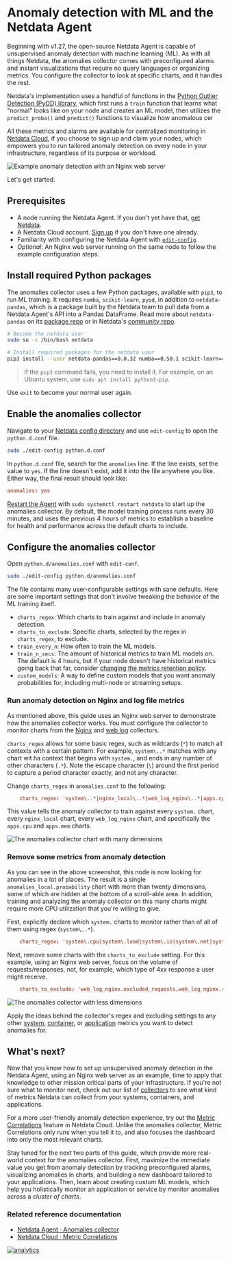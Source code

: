 <!--
title: "Anomaly detection with ML and the Netdata Agent"
description: "Detect anomalies in any system, container, or application in your infrastructure with machine learning and the open-source Netdata Agent."
image: /img/seo/guides/monitor/anomalies-ml.png
custom_edit_url: https://github.com/netdata/netdata/edit/master/docs/guides/monitor/anomalies-ml.md
-->

# Anomaly detection with ML and the Netdata Agent

Beginning with v1.27, the open-source Netdata Agent is capable of unsupervised anomaly detection with machine learning
(ML). As with all things Netdata, the anomalies collector comes with preconfigured alarms and instant visualizations
that require no query languages or organizing metrics. You configure the collector to look at specific charts, and it
handles the rest. 

Netdata's implementation uses a handful of functions in the [Python Outlier Detection (PyOD)
library](https://github.com/yzhao062/pyod/tree/master), which first runs a `train` function that learns what "normal"
looks like on your node and creates an ML model, then utilizes the `predict_proba()` and `predict()` functions to
visualize how anomalous cer

All these metrics and alarms are available for centralized monitoring in [Netdata Cloud](https://app.netdata.cloud), if
you choose to sign up and claim your nodes, which empowers you to run tailored anomaly detection on every node in your
infrastructure, regardless of its purpose or workload.

![Example anomaly detection with an Nginx web
server](https://user-images.githubusercontent.com/1153921/103586700-da5b0a00-4ea2-11eb-944e-46edd3f83e3a.png)

Let's get started.

## Prerequisites

- A node running the Netdata Agent. If you don't yet have that, [get Netdata](/docs/get/README.md).
- A Netdata Cloud account. [Sign up](https://app.netdata.cloud) if you don't have one already.
- Familiarity with configuring the Netdata Agent with [`edit-config`](/docs/configure/nodes.md).
- _Optional_: An Nginx web server running on the same node to follow the example configuration steps.

## Install required Python packages

The anomalies collector uses a few Python packages, available with `pip3`, to run ML training. It requires `numba`,
`scikit-learn`, `pyod`, in addition to `netdata-pandas`, which is a package built by the Netdata team to pull data from
a Netdata Agent's API into a Pandas DataFrame. Read more about `netdata-pandas` on its [package
repo](https://github.com/netdata/netdata-pandas) or in Netdata's [community
repo](https://github.com/netdata/community/tree/main/netdata-agent-api/netdata-pandas).

```bash
# Become the netdata user
sudo su -s /bin/bash netdata

# Install required packages for the netdata user
pip3 install --user netdata-pandas==0.0.32 numba==0.50.1 scikit-learn==0.23.2 pyod==0.8.3
```

> If the `pip3` command fails, you need to install it. For example, on an Ubuntu system, use `sudo apt install
> python3-pip`.

Use `exit` to become your normal user again.

## Enable the anomalies collector

Navigate to your [Netdata config directory](/docs/configure/nodes.md#the-netdata-config-directory) and use `edit-config`
to open the `python.d.conf` file.

```bash
sudo ./edit-config python.d.conf
```

In `python.d.conf` file, search for the `anomalies` line. If the line exists, set the value to `yes`. If the line
doesn't exist, add it into the file anywhere you like. Either way, the final result should look like:

```conf
anomalies: yes
```

[Restart the Agent](/docs/configure/start-stop-restart.md) with `sudo systemctl restart netdata` to start up the
anomalies collector. By default, the model training process runs every 30 minutes, and uses the previous 4 hours of
metrics to establish a baseline for health and performance across the default charts to include.

## Configure the anomalies collector

Open `python.d/anomalies.conf` with `edit-conf`.

```bash
sudo ./edit-config python.d/anomalies.conf
```

The file contains many user-configurable settings with sane defaults. Here are some important settings that don't
involve tweaking the behavior of the ML training itself.

- `charts_regex`: Which charts to train against and include in anomaly detection.
- `charts_to_exclude`: Specific charts, selected by the regex in `charts_regex`, to exclude.
- `train_every_n`: How often to train the ML models.
- `train_n_secs`: The amount of historical metrics to train ML models on. The default is 4 hours, but if your node
  doesn't have historical metrics going back that far, consider [changing the metrics retention
  policy](/docs/store/change-metrics-storage.md).
- `custom_models`: A way to define custom models that you want anomaly probabilities for, including multi-node or
  streaming setups.

### Run anomaly detection on Nginx and log file metrics

As mentioned above, this guide uses an Nginx web server to demonstrate how the anomalies collector works. You must
configure the collector to monitor charts from the
[Nginx](https://learn.netdata.cloud/docs/agent/collectors/go.d.plugin/modules/nginx) and [web
log](https://learn.netdata.cloud/docs/agent/collectors/go.d.plugin/modules/weblog) collectors.

`charts_regex` allows for some basic regex, such as wildcards (`*`) to match all contexts with a certain pattern. For
example, `system\..*` matches with any chart wit ha context that begins with `system.`, and ends in any number of other
characters (`.*`). Note the escape character (`\`) around the first period to capture a period character exactly, and
not any character.

Change `charts_regex` in `anomalies.conf` to the following:

```conf
    charts_regex: 'system\..*|nginx_local\..*|web_log_nginx\..*|apps.cpu|apps.mem'
```

This value tells the anomaly collector to train against every `system.` chart, every `nginx_local` chart, every
`web_log_nginx` chart, and specifically the `apps.cpu` and `apps.mem` charts.

![The anomalies collector chart with many
dimensions](https://user-images.githubusercontent.com/1153921/102813877-db5e4880-4386-11eb-8040-d7a1d7a476bb.png)

### Remove some metrics from anomaly detection

As you can see in the above screenshot, this node is now looking for anomalies in a lot of places. The result is a
single `anomalies_local.probability` chart with more than twenty dimensions, some of which are hidden at the bottom of a
scroll-able area. In addition, training and analyzing the anomaly collector on this many charts might require more CPU
utilization that you're willing to give.

First, explicitly declare which `system.` charts to monitor rather than of all of them using regex (`system\..*`).

```conf
    charts_regex: 'system\.cpu|system\.load|system\.io|system\.net|system\.ram|nginx_local\..*|web_log_nginx\..*|apps.cpu|apps.mem'
```

Next, remove some charts with the `charts_to_exclude` setting. For this example, using an Nginx web server, focus on the
volume of requests/responses, not, for example, which type of 4xx response a user might receive.

```conf
    charts_to_exclude: 'web_log_nginx.excluded_requests,web_log_nginx.responses_by_status_code_class,web_log_nginx.status_code_class_2xx_responses,web_log_nginx.status_code_class_4xx_responses,web_log_nginx.current_poll_uniq_clients,web_log_nginx.requests_by_http_method,web_log_nginx.requests_by_http_version,web_log_nginx.requests_by_ip_proto'
```

![The anomalies collector with less
dimensions](https://user-images.githubusercontent.com/1153921/102820642-d69f9180-4392-11eb-91c5-d3d166d40105.png)

Apply the ideas behind the collector's regex and excluding settings to any other
[system](/docs/collect/system-metrics.md), [container](/docs/collect/container-metrics.md), or
[application](/docs/collect/application-metrics.md) metrics you want to detect anomalies for.

## What's next?

Now that you know how to set up unsupervised anomaly detection in the Netdata Agent, using an Nginx web server as an
example, time to apply that knowledge to other mission critical parts of your infrastructure. If you're not sure what to
monitor next, check out our list of [collectors](/collectors/COLLECTORS.md) to see what kind of metrics Netdata can
collect from your systems, containers, and applications.

For a more user-friendly anomaly detection experience, try out the [Metric
Correlations](https://learn.netdata.cloud/docs/cloud/insights/metric-correlations) feature in Netdata Cloud. Unlike the
anomalies collector, Metric Correlations only runs when you tell it to, and also focuses the dashboard into only the
most relevant charts.

Stay tuned for the next two parts of this guide, which provide more real-world context for the anomalies collector.
First, maximize the immediate value you get from anomaly detection by tracking preconfigured alarms, visualizing
anomalies in charts, and building a new dashboard tailored to your applications. Then, learn about creating custom ML
models, which help you holistically monitor an application or service by monitor anomalies across a _cluster of charts_.

### Related reference documentation

- [Netdata Agent · Anomalies collector](/collectors/python.d/anomalies/README.md)
- [Netdata Cloud · Metric Correlations](https://learn.netdata.cloud/docs/cloud/insights/metric-correlations)

[![analytics](https://www.google-analytics.com/collect?v=1&aip=1&t=pageview&_s=1&ds=github&dr=https%3A%2F%2Fgithub.com%2Fnetdata%2Fnetdata&dl=https%3A%2F%2Fmy-netdata.io%2Fgithub%2Fdocs%2Fguides%2Fmonitor%2Fanomaly-detectionl&_u=MAC~&cid=5792dfd7-8dc4-476b-af31-da2fdb9f93d2&tid=UA-64295674-3)](<>)
